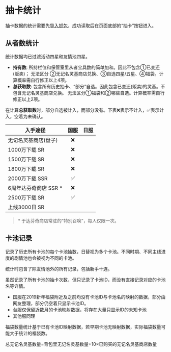 # 抽卡统计

抽卡数据的统计需要先[导入抓包](./index.md)，成功读取后在页面底部的“抽卡”按钮进入。

## 从者数统计

统计数据均已过滤活动四星和友情池四星。

- **持有数**: 所持栏位和保管室里从者宝具数的简单加和。因此不包含①已变还(贩卖)；
  无法区分 ②无记名灵基商店兑换、③自选四星/五星、④福袋。计算概率需自行修正以上4项。
- **总获取数**: 包含所有历史抽卡、“部分”自选。因此包含已变还(贩卖)的灵基。不包含无记名灵基商店兑换。
  无法区分①福袋和②哪些自选。计算概率需自行修正以上2项。

在计算**总获取数**时，部分自选被计入，而部分没有。下表❌表示不计入，✅表示计入，空着为未确认。

| 入手途径               | 国服 | 日服 |
| ---------------------- | :--: | :--: |
| 无记名灵基商店(盘子)   |  ❌  |      |
| 1000万下载 SR          |  ❌  |      |
| 1500万下载 SR          |  ❌  |      |
| 1800万下载 SR          |  ❌  |      |
| 2000万下载 SSR         |  ✅  |      |
| 6周年达芬奇商店 SSR \* |  ❌  |      |
| 2500万下载 SR          |  ✅  |      |
| 上线3000日 SR          |      |      |

> \* 于达芬奇商店常驻的“特别召唤”，每人仅限一次。

## 卡池记录

记录了历史所有卡池的每个卡池抽数，日替视为多个卡池。不同时期、不同主线进度的剧情池也会被视为不同的卡池。

统计时包含了除友情池外的所有记录，包括新手十连。

虽然记录了所有卡池的抽卡次数，但只记录了卡池ID，而没有直接记录对应的卡池名等详情。

- 国服在2019新年福袋附近及之前均没有卡池ID与卡池名的映射的数据，部分由网友整理，部分仍空着只显示卡池ID。
- 台服仅保留近数月的卡池映射数据，将存在大量只显示ID的未知卡池
- 其他服同理

福袋数量统计基于已有卡池ID映射数据，若早期卡池无映射数据，实际福袋数量可能大于统计的福袋数。

总无记名灵基数量=背包里无记名灵基数量+10×已购买的无记名灵基商店数量

